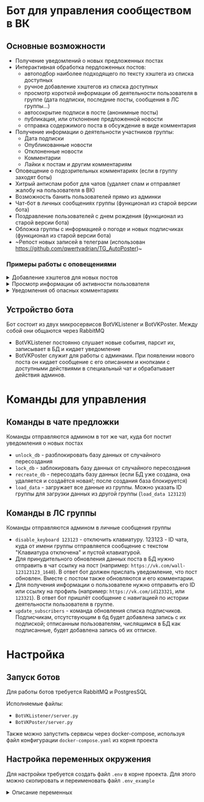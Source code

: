 # Бот для управления сообществом в ВК


## Основные возможности

- Получение уведомлений о новых предложенных постах
- Интерактивная обработка пердложенных постов:
  - автоподбор наиболее подходящего по тексту хэштега из списка доступных
  - ручное добавление хэштегов из списка доступных
  - просмотр короткой информации об деятельности пользователя в группе (дата подписки, последние посты, сообщения в ЛС группы...)
  - автосокрытие подписи в посте (анонимные посты)
  - публикация, или отклонение предложенной новости
  - отправка содержимого поста в обсуждение в виде комментария
- Получение информации о деятельности участников группы:
  - Дата подписки
  - Опубликованные новости
  - Отклоненные новости
  - Комментарии
  - Лайки к постам и другим комментариям
- Оповещение о подозрительных комментариях (если в группу заходят боты)
- Хитрый антиспам робот для чатов (удаляет спам и отправляет жалобу на пользователя в ВК)
- Возможность банить пользователей прямо из админки
- Чат-бот в личных сообщениях группы (функционал из старой версии бота)
- Поздравление пользователей с днем рождения (функционал из старой версии бота)
- Обложка группы с информацией о погоде и новых подписчиках (функционал из старой версии бота) 
- ~Репост новых записей в телеграм (использован https://github.com/qwertyadrian/TG_AutoPoster)~


### Примеры работы с оповещениями

<details><summary>Добавление хэштегов для новых постов</summary>

![new_post](https://user-images.githubusercontent.com/13664126/171338659-3c7264ed-41cc-469b-abee-52869ce60e29.gif)

</details>

<details><summary>Просмотр информации об активности пользователя</summary>

![user_info](https://user-images.githubusercontent.com/13664126/171338666-6bfe1ca7-b8b2-4461-9518-56e32619150b.gif)

</details>

<details><summary>Уведомления об опасных комментариях</summary>

![image](https://user-images.githubusercontent.com/13664126/185634328-13d4365a-f915-437d-8d2d-73e028893944.png)

![image](https://user-images.githubusercontent.com/13664126/185744595-7724648d-4dc3-4c9f-9ed0-6d70eedb4e4c.png)

![image](https://user-images.githubusercontent.com/13664126/185634492-35070266-37a4-4d5d-88df-91455b0354a9.png)

</details>

## Устройство бота

Бот состоит из двух микросервисов BotVKListener и BotVKPoster. Между собой они общаются через RabbitMQ
- BotVKListener постоянно слушает новые события, парсит их, записывает в БД и кидает уведомление
- BotVKPoster служит для работы с админами. При появлении нового поста он кидает сообщение с его описанием и кнопками с доступными действиями в специальный чат и обрабатывает действия админов.
 

# Команды для управления


## Команды в чате предложки

Команды отправляются админом в тот же чат, куда бот постит уведомления о новых постах

- `unlock_db` - разблокировать базу данных от случайного пересоздания
- `lock_db` - заблокировать базу данных от случайного пересоздания
- `recreate_db` - пересоздать базу данных (если БД уже создана, она удаляется и создаётся новая!; после создания база блокируется)
- `load_data` - загружает все данные из группы. Можно указать ID группы для загрузки данных из другой группы (`load_data 123123`)


## Команды в ЛС группы

Команды отправляются админом в личные сообщения группы

- `disable_keyboard 123123` - отключить клавиатуру. 123123 - ID чата, куда от имени группы отправляется сообщение с текстом "Клавиатура отключена" и пустой клавиатурой.
- Для принудительного обновления данных поста в БД нужно отправить в чат ссылку на пост (например: `https://vk.com/wall-123123123_1640`). В ответ бот должен прислать уведомление, что пост обновлен. Вместе с постом также обновляются и его комментарии.
- Для получения информации о пользователе нужно отправить его ID или ссылку на профиль (например: `https://vk.com/id123321`, или `123321`). В ответ бот пришлёт сообщение с навигацией по истории деятельности пользователя в группе.
- `update_subscribers` - команда обновления списка подписчиков. Подписчикам, отсутствующим в бд будет добавлена запись c их подпиской; отписанным пользователям, числящимся в БД как подписанные, будет добавлена запись об их отписке.  


# Настройка


## Запуск ботов


Для работы ботов требуется RabbitMQ и PostgresSQL

Исполняемые файлы:
- `BotVKListener/server.py`
- `BotVKPoster/server.py`

Также можно запустить сервисы через docker-compose, используя файл конфигурации `docker-compose.yaml` из корня проекта


## Настройка переменных окружения

Для настройки требуется создать файл `.env` в корне проекта. Для этого можно скопировать и переименовать файл `.env_example`

<details><summary>Описание переменных</summary>

Настройки группы:
- `group_id` - ИД группы (без минуса)
- `group_token` - токен для управления группой
- `chat_for_suggest` - чат группы, куда будут отправляться уведомления о новых постах. Нумерация чатов начинается с 2000000000. Не забудьте отключить общую видимость чата для обычных участников.
- `chat_for_alarm` - чат группы, куда будут отправляться уведомления о вызовах адсинистратора пользователем.
- `chat_for_comments_check` - чат группы, куда будут отправляться уведомления о подозрительных комментариях
- `advertising_conversation_id` - идентификатор обсуждения с правилами рекламы. Текст разделён на абзацы двойными переносами строки. Каждый абзац начинается с одного из ключевых слов: "условия", "стоимость", "порядок".
- `domain` - домен группы, если он задан
- `hashtags` - список хэштегов группы (не используется, теперь хэштеги хранятся в гугл-таблице для удобства редактирования списка)
- `admin_token` - токен админа, от имени которого будут публиковаться новости
- `admin_phone` - телефон админа (для аутентификации без токена)
- `admin_pass` - пароль админа (для аутентификации без токена)

Настройки гугл таблицы с хэштегами:
- `secret_google` - ключ доступа к гугл таблице, где на листе "Хэштэги" в первой колонке указаны все хэштеги
- `spreadsheetId` - ID документа

Настройки телеграмма:
- `api_id`, `api_hash`, `bot_token`, `channel` - описание здесь https://github.com/qwertyadrian/TG_AutoPoster

Настройки postgres:
- `POSTGRES_USER` - имя пользователя
- `POSTGRES_PASSWORD` - пароль
- `PGADMIN_DEFAULT_EMAIL` - логин для настройки PG-Admin
- `PGADMIN_DEFAULT_PASSWORD` - пароль для настройки PG-Admin
- `PGADMIN_CONFIG_SERVER_MODE=False` - всегда

Прочие настройки:
- `token_weather` - токен сервиса погоды

</details>

